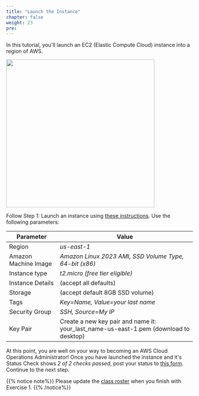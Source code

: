 ```yaml
---
title: "Launch the Instance"
chapter: false
weight: 23
pre: 
---
```


In this tutorial, you'll launch an EC2 (Elastic Compute Cloud) instance into a region of AWS.

<img src='/images/launch_an_instance.png' width='400px'>

Follow Step 1: Launch an instance using [these instructions](https://docs.aws.amazon.com/AWSEC2/latest/UserGuide/EC2_GetStarted.html). 
Use the following parameters:

Parameter | Value
--- | ---
Region | _us-east-1_
Amazon Machine Image | _Amazon Linux 2023 AMI, SSD Volume Type, 64-bit (x86)_
Instance type | _t2.micro (free tier eligible)_
Instance Details | (accept all defaults)
Storage | (accept default 8GB SSD volume)
Tags | _Key=Name, Value=your last name_
Security Group | _SSH, Source=My IP_ 
Key Pair | Create a new key pair and name it: your_last_name-us-east-1.pem (download to desktop)

At this point, you are well on your way to becoming an AWS Cloud Operations Administrator! Once you have launched the instance and it's Status Check shows _2 of 2 checks passed_, post your status to [this form](https://docs.google.com/spreadsheets/d/1hbInQSPG9gQN7vHxFJQmWkJl-zdCPRhH1IR41mdyqgI/edit#gid=0). 
Continue to the next step.

{{% notice note%}}
Please update the [class roster](https://docs.google.com/spreadsheets/d/1hbInQSPG9gQN7vHxFJQmWkJl-zdCPRhH1IR41mdyqgI/edit#gid=0) when you finish with Exercise 1.
{{% /notice%}}








